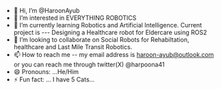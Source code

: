 - 👋 Hi, I’m @HaroonAyub
- 👀 I’m interested in EVERYTHING ROBOTICS
- 🌱 I’m currently learning Robotics and Artificial Intelligence. Current project is --- Designing a Healthcare robot for Eldercare using ROS2
- 💞️ I’m looking to collaborate on Social Robots for Rehabiltation, healthcare and Last Mile Transit Robotics.
- 📫 How to reach me -- my email address is haroon-ayub@outlook.com or you can reach me through twitter(X) @harpoona41
- 😄 Pronouns: ...He/Him
- ⚡ Fun fact: ... I have 5 Cats...

<!---
HaroonAyub/HaroonAyub is a ✨ special ✨ repository because its `README.md` (this file) appears on your GitHub profile.
You can click the Preview link to take a look at your changes.
--->
